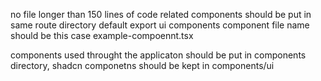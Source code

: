 no file longer than 150 lines of code
related components should be put in same route directory
default export ui components
component file name should be this case example-compoennt.tsx

components used throught the applicaton should be put in components directory, 
shadcn componetns should be kept in components/ui